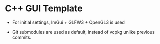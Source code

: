 # C++ GUI Template

- For initial settings, ImGui + GLFW3 + OpenGL3 is used

- Git submodules are used as default, instead of vcpkg unlike previous commits.